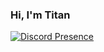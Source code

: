 ### Hi, I'm Titan

[![Discord Presence](https://lanyard.cnrad.dev/api/562651567904260111)](https://discord.com/users/562651567904260111)
